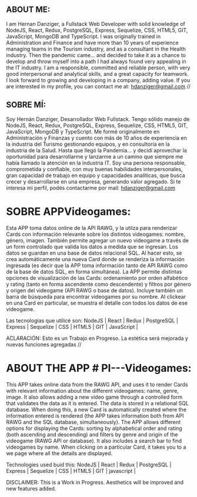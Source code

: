 ## ABOUT ME:
I am Hernan Danziger, a Fullstack Web Developer with solid knowledge of NodeJS, React, Redux, PostgreSQL, Express, Sequelize, CSS, HTML5, GIT, JavaScript, MongoDB and TypeScript.
I was originally trained in Administration and Finance and have more than 10 years of experience managing teams in the Tourism industry, and as a consultant in the Health industry.
Then the pandemic came... and decided to take it as a chance to develop and throw myself into a path I had always found very appealing in the IT industry.
I am a responsible, committed and reliable person, with very good interpersonal and analytical skills, and a great capacity for teamwork.
I look forward to growing and developing in a company, adding value.
If you are interested in my profile, you can contact me at: hdanziger@gmail.com
//

## SOBRE MÍ:
Soy Hernán Danziger, Desarrollador Web Fullstack. Tengo sólido manejo de NodeJS, React, Redux, PostgreSQL, Express, Sequelize, CSS, HTML5, GIT, JavaScript, MongoDB y TypeScript.
Me formé originalmente en Administración y Finanzas y cuento con más de 10 años de experiencia en la industria del Turismo gestionando equipos, y en consultoría en la industria de la Salud.
Hasta que llegó la Pandemia... y decidí aprovechar la oportunidad para desarrollarme y lanzarme a un camino que siempre me había llamado la atención en la industria IT.
Soy una persona responsable, comprometida y confiable, con muy buenas habilidades interpersonales, gran capacidad de trabajo en equipo y capacidades analíticas, que busca crecer y desarrollarse en una empresa, generando valor agregado.
Si te interesa mi perfil, podés contactarme por mail: hdanziger@gmail.com


# SOBRE APPVideogames:
Esta APP toma datos online de la API RAWG, y la utilza para renderizar Cards con información relevante sobre los distintos videogames: nombre, género, imagen.
También permite agregar un nuevo videogame a través de un form controlado que valida los datos a medida que se ingresan. Los datos se guardan en una base de datos relacional SQL. Al hacer esto, se crea automáticamente una nueva Card donde se renderiza la información ingresada (es decir que la APP toma información tanto de API RAWG como de la base de datos SQL, en forma simultánea).
La APP permite distintas opciones de visualización de las Cards: ordenamiento por orden alfabético y rating (tanto en forma ascendente como descendente) y filtros por género y origen del videogame (API RAWG o base de datos). Incluye también un barra de búsqueda para encontrar videogames por su nombre.
Al clickear en una Card en particular, se muestra el detalle con todos los datos de ese videogame.

Las tecnologías que utilicé son:
NodeJS | React | Redux | PostgreSQL | Express | Sequelize | CSS | HTML5 | GIT | JavaScript |

ACLARACIÓN: Esto es un Trabajo en Progreso. La estética será mejorada y nuevas funciones agregadas
//
# ABOUT THE APP # PI---Videogames:
This APP takes online data from the RAWG API, and uses it to render Cards with relevant information about the different videogames: name, genre, image.
It also allows adding a new video game through a controlled form that validates the data as it is entered. The data is stored in a relational SQL database. When doing this, a new Card is automatically created where the information entered is rendered (the APP takes information both from API RAWG and the SQL database, simultaneously).
The APP allows different options for displaying the Cards: sorting by alphabetical order and rating (both ascending and descending) and filters by genre and origin of the videogame (RAWG API or database). It also includes a search bar to find videogames by name.
When clicking on a particular Card, it takes you to a we page where all the details are displayed.

Technologies used  buid this:
NodeJS | React | Redux | PostgreSQL | Express | Sequelize | CSS | HTML5 | GIT | javascript |

DISCLAIMER: This is a Work in Progress. Aesthetics will be improved and new features added.
